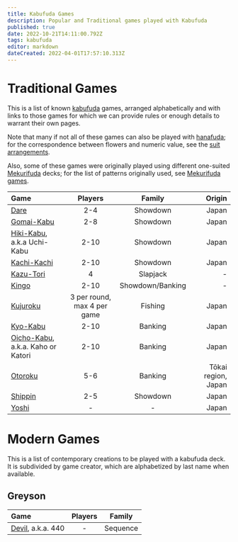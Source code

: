 ```yaml
---
title: Kabufuda Games
description: Popular and Traditional games played with Kabufuda
published: true
date: 2022-10-21T14:11:00.792Z
tags: kabufuda
editor: markdown
dateCreated: 2022-04-01T17:57:10.313Z
---
```


# Traditional Games
This is a list of known [kabufuda](/en/kabufuda) games, arranged alphabetically and with links to those games for which we can provide rules or enough details to warrant their own pages.

Note that many if not all of these games can also be played with [hanafuda](/en/hanafuda); for the correspondence between flowers and numeric value, see the [suit arrangements](/en/hanafuda/suits#arrangement-of-suits).

Also, some of these games were originally played using different one-suited [Mekurifuda](/en/mekurifuda) decks; for the list of patterns originally used, see [Mekurifuda games](/en/mekurifuda/games).

|Game|Players|Family|Origin|
|:---|:---:|:---:|---:|
|[Dare](/en/kabufuda/games/dare)|2-4|Showdown|Japan|
|[Gomai-Kabu](/en/kabufuda/games/gomai-kabu)|2-8|Showdown|Japan|
|[Hiki-Kabu](/en/hanafuda/games/hiki-kabu), a.k.a Uchi-Kabu|2-10|Showdown|Japan|
|[Kachi-Kachi](/en/kabufuda/games/kachi-kachi)|2-10|Showdown|Japan|
|[Kazu-Tori](/en/kabufuda/games/kazu-tori)|4|Slapjack|-|
|[Kingo](/en/hanafuda/games/kingo)|2-10|Showdown/Banking|-|
|[Kujuroku](/en/kabufuda/games/kujuroku)|3 per round, max 4 per game|Fishing|Japan|
|[Kyo-Kabu](/en/kabufuda/games/kyo-kabu)|2-10|Banking|Japan|
|[Oicho-Kabu](/en/kabufuda/games/oicho-kabu), a.k.a. Kaho or Katori|2-10|Banking|Japan|
|[Otoroku](/en/hanafuda/games/oto-roku)|5-6|Banking|Tōkai region, Japan|
|[Shippin](/en/kabufuda/games/shippin)|2-5|Showdown|Japan|
|[Yoshi](/en/hanafuda/games/yoshi)|-|-|Japan|

# Modern Games
This is a list of contemporary creations to be played with a kabufuda deck. It is subdivided by game creator, which are alphabetized by last name when available.

## Greyson
|Game|Players|Family|
|:---|:---:|:---:|
|[Devil](/en/newgames/devil-440), a.k.a. 440|-|Sequence|